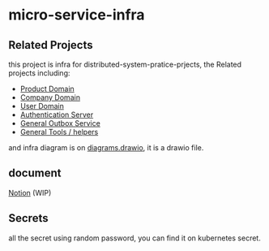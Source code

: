 # micro-service-infra


## Related Projects
this project is infra for distributed-system-pratice-prjects, the Related projects including:

- [Product Domain](https://github.com/sean0427/micro-service-pratice-product-domain)
- [Company Domain](https://github.com/sean0427/company-domain-distributed-system-p)
- [User Domain](https://github.com/sean0427/micro-service-pratice-user-domain)
- [Authentication Server](https://github.com/sean0427/micro-service-pratice-authentication-server)
- [General Outbox Service](https://github.com/sean0427/outbox-function-distributed-system-p)
- [General Tools / helpers](https://github.com/sean0427/tool-distributed-system-p)

and infra diagram is on [diagrams.drawio](https://github.com/sean0427/micro-service-pratice-infra/blob/dev/diagrams.drawio), it is a drawio file.

## document
[Notion](https://sean810427.notion.site/Micro-Service-d5da9f17db004a4d9508be42f306d1fd) (WIP)

## Secrets

all the secret using random password, you can find it on kubernetes secret.
